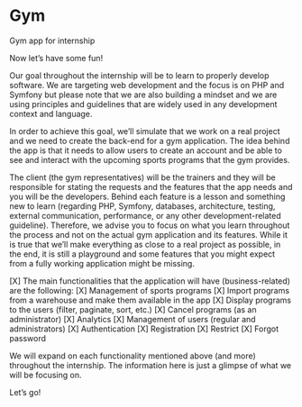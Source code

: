 # Gym
Gym app for internship


Now let’s have some fun!

Our goal throughout the internship will be to learn to properly develop software. We are targeting web development and the focus is on PHP and Symfony but please note that we are also building a mindset and we are using principles and guidelines that are widely used in any development context and language.

In order to achieve this goal, we’ll simulate that we work on a real project and we need to create the back-end for a gym application. The idea behind the app is that it needs to allow users to create an account and be able to see and interact with the upcoming sports programs that the gym provides.

The client (the gym representatives) will be the trainers and they will be responsible for stating the requests and the features that the app needs and you will be the developers. Behind each feature is a lesson and something new to learn (regarding PHP, Symfony, databases, architecture, testing, external communication, performance, or any other development-related guideline). Therefore, we advise you to focus on what you learn throughout the process and not on the actual gym application and its features. While it is true that we’ll make everything as close to a real project as possible, in the end, it is still a playground and some features that you might expect from a fully working application might be missing.

[X] The main functionalities that the application will have (business-related) are the following:
[X] Management of sports programs
[X] Import programs from a warehouse and make them available in the app
[X] Display programs to the users (filter, paginate, sort, etc.)
[X] Cancel programs (as an administrator)
[X] Analytics
[X] Management of users (regular and administrators)
[X] Authentication
[X] Registration
[X] Restrict
[X] Forgot password

We will expand on each functionality mentioned above (and more) throughout the internship. The information here is just a glimpse of what we will be focusing on.

Let’s go!
